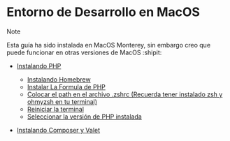 # Entorno de Desarrollo en MacOS 

> [!NOTE]
> Esta guía ha sido instalada en MacOS Monterey, sin embargo creo que puede funcionar en otras versiones de MacOS :shipit:

* [ Instalando PHP ](https://github.com/hanier10/Documentation/blob/main/instalando_php_version_7.md)
  
   * [Instalando Homebrew](https://github.com/hanier10/Documentation/blob/main/instalando_php_version_7.md)
   * [Instalar La Formula de PHP](https://github.com/hanier10/Documentation/blob/main/instalando_php_version_7.md#instalar-la-f%C3%B3rmula-de-php)
   * [Colocar el path en el archivo .zshrc (Recuerda tener instalado zsh y ohmyzsh en tu terminal)](https://github.com/hanier10/Documentation/blob/main/instalando_php_version_7.md#colocar-el-path-en-el-archivo-zshrc-recuerda-tener-instalado-zsh-y-ohmyzsh-en-tu-terminal)
   * [Reiniciar la terminal](https://github.com/hanier10/Documentation/blob/main/instalando_php_version_7.md#reiniciar-la-terminal)
   * [Seleccionar la versión de PHP instalada](https://github.com/hanier10/Documentation/blob/main/instalando_php_version_7.md#seleccionar-la-versi%C3%B3n-de-php-instalada)
 
* [ Instalando Composer y Valet ](https://github.com/hanier10/Documentation/blob/main/composer_and_valet.md#instalando-composer-y-valet)

